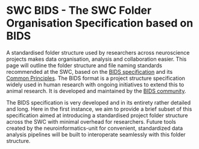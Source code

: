 # SWC BIDS - The SWC Folder Organisation Specification based on BIDS

A standardised folder structure used by researchers across neuroscience projects makes data organisation, 
analysis and collaboration easier. 
This page will outline the folder structure and file naming standards recommended at the SWC, based on the 
[BIDS specification](https://bids-specification.readthedocs.io/en/stable/)
and its [Common Principles](https://bids-specification.readthedocs.io/en/stable/02-common-principles.html). 
The BIDS format is a project structure specification widely used in human research with ongoing initiatives to extend 
this to animal research. It is developed and maintained by the [BIDS community](https://bids.neuroimaging.io/).

The BIDS specification is very developed and in its entirety rather detailed and long. Here in the first instance, we aim to provide a brief subset of this specification aimed at introducing a standardised project folder structure across the SWC with minimal overhead for researchers. Future tools created by the neuroinformatics-unit for convenient, standardized data analysis pipelines will be built to interoperate seamlessly with this folder structure.
